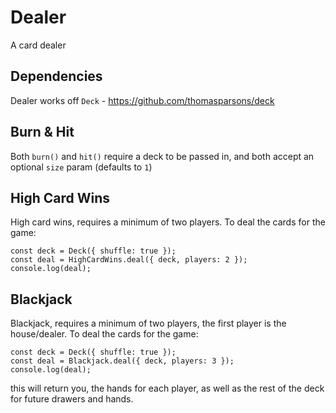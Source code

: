 # Dealer
A card dealer

## Dependencies
Dealer works off `Deck` - https://github.com/thomasparsons/deck

## Burn & Hit
Both `burn()` and `hit()` require a deck to be passed in, and both accept an optional `size` param (defaults to `1`)

## High Card Wins
High card wins, requires a minimum of two players.
To deal the cards for the game:

```
const deck = Deck({ shuffle: true });
const deal = HighCardWins.deal({ deck, players: 2 });
console.log(deal);
```

## Blackjack
Blackjack, requires a minimum of two players, the first player is the house/dealer.
To deal the cards for the game:

```
const deck = Deck({ shuffle: true });
const deal = Blackjack.deal({ deck, players: 3 });
console.log(deal);
```
this will return you, the hands for each player, as well as the rest of the deck for future drawers and hands.
